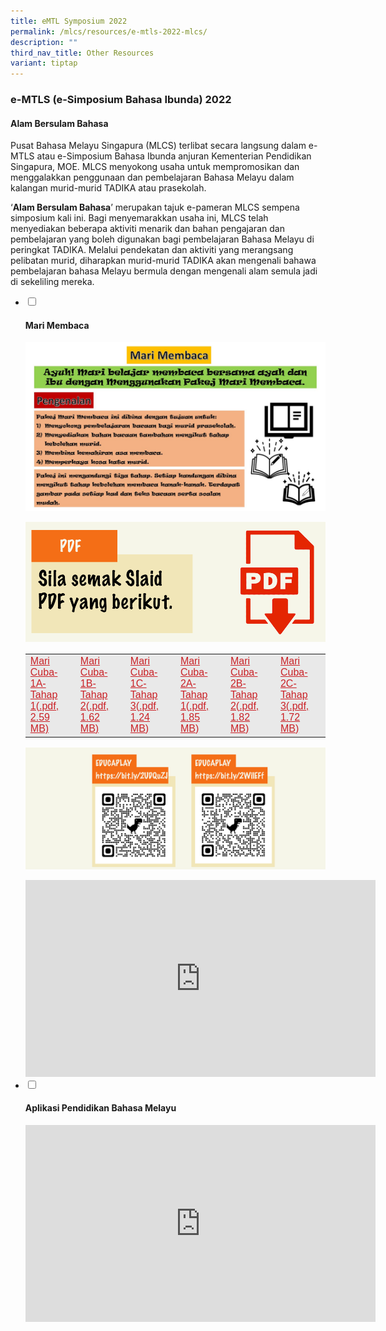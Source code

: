 ```yaml
---
title: eMTL Symposium 2022
permalink: /mlcs/resources/e-mtls-2022-mlcs/
description: ""
third_nav_title: Other Resources
variant: tiptap
---
```

### e-MTLS (e-Simposium Bahasa Ibunda) 2022

#### Alam Bersulam Bahasa

Pusat Bahasa Melayu Singapura (MLCS) terlibat secara langsung dalam e-MTLS atau e-Simposium Bahasa Ibunda anjuran Kementerian Pendidikan Singapura, MOE. MLCS menyokong usaha untuk mempromosikan dan menggalakkan penggunaan dan pembelajaran Bahasa Melayu dalam kalangan murid-murid TADIKA atau prasekolah.

‘**Alam Bersulam Bahasa**’ merupakan tajuk e-pameran MLCS sempena simposium kali ini. Bagi menyemarakkan usaha ini, MLCS telah menyediakan beberapa aktiviti menarik dan bahan pengajaran dan pembelajaran yang boleh digunakan bagi pembelajaran Bahasa Melayu di peringkat TADIKA. Melalui pendekatan dan aktiviti yang merangsang pelibatan murid, diharapkan murid-murid TADIKA akan mengenali bahawa pembelajaran bahasa Melayu bermula dengan mengenali alam semula jadi di sekeliling mereka.

<ul class="jekyllcodex_accordion">
  <li>
    <input type="checkbox" id="accordion21">
		<label for="accordion21"><h4>Mari Membaca</h4></label>
    <div>
     <p><img src="/images/e-mtls-2022-content.jpeg" alt="Mari Membaca"></p>
<p><img src="/images/part-2-poster-1-2c48b98bde54845de88028387d7276ab2.png" alt="Mari Membaca"></p>
<table style="box-sizing: border-box; color: rgb(0, 0, 0); font-family: Hind, Arial, Helvetica, sans-serif; font-size: 16px; font-style: normal; font-variant-ligatures: normal; font-variant-caps: normal; font-weight: 400; letter-spacing: normal; orphans: 2; text-align: start; text-transform: none; white-space: normal; widows: 2; word-spacing: 0px; -webkit-text-stroke-width: 0px; background-color: rgb(233, 233, 233); text-decoration-thickness: initial; text-decoration-style: initial; text-decoration-color: initial;"><tbody style="box-sizing: border-box;"><tr style="box-sizing: border-box; height: 74px;"><td style="box-sizing: border-box; width: 137.773px;"><a href="/files/mari-cuba-1a-tahap-1d7778b0987dc44d5801a9b02cb862e1d.pdf" target="_blank" title="Mari Cuba-1A-Tahap 1" style="box-sizing: border-box; background-color: transparent; color: rgb(202, 33, 38);">Mari Cuba-1A-Tahap 1(.pdf, 2.59 MB)</a></td><td style="box-sizing: border-box; width: 137.773px;"><a href="/files/mari-cuba-1b-tahap-280a4403eb16f47a7b41918bfc6d6c207.pdf" target="_blank" title="Mari Cuba-1B-Tahap 2" style="box-sizing: border-box; background-color: transparent; color: rgb(202, 33, 38);">Mari Cuba-1B-Tahap 2(.pdf, 1.62 MB)</a></td><td style="box-sizing: border-box; width: 137.773px;"><a href="/files/mari-cuba-1c-tahap-32100bc1e4fe64feb96c0dd3a63e66f9d.pdf" target="_blank" title="Mari Cuba-1C-Tahap 3" style="box-sizing: border-box; background-color: transparent; color: rgb(202, 33, 38);">Mari Cuba-1C-Tahap 3(.pdf, 1.24 MB)</a></td><td style="box-sizing: border-box; width: 137.773px;"><a href="/files/mari-cuba-2a-tahap-1161a11bf1e2e4abeba71bdd38963d216.pdf" target="_blank" title="Mari Cuba-2A-Tahap 1" style="box-sizing: border-box; background-color: transparent; color: rgb(202, 33, 38);">Mari Cuba-2A-Tahap 1(.pdf, 1.85 MB)</a></td><td style="box-sizing: border-box; width: 137.773px;"><a href="/files/mari-cuba-2b-tahap-20b7a9636e7f24e998d48fa21b4791241.pdf" target="_blank" title="Mari Cuba-2B-Tahap 2" style="box-sizing: border-box; background-color: transparent; color: rgb(202, 33, 38);">Mari Cuba-2B-Tahap 2(.pdf, 1.82 MB)</a></td><td style="box-sizing: border-box; width: 137.797px;"><a href="/files/mari-cuba-2c-tahap363bcd0e13a114da29c72902a2c0eb06f.pdf" target="_blank" title="Mari Cuba-2C-Tahap 3" style="box-sizing: border-box; background-color: transparent; color: rgb(202, 33, 38);">Mari Cuba-2C-Tahap 3(.pdf, 1.72 MB)</a></td></tr></tbody></table>

<p><img src="/images/part-3-poster.png" alt="Mari Membaca"></p>
<iframe width="560" height="315" src="https://www.youtube.com/embed/uQrLVz045Ik" title="YouTube video player" frameborder="0" allow="accelerometer; autoplay; clipboard-write; encrypted-media; gyroscope; picture-in-picture" allowfullscreen=""></iframe>
    </div>
	</li>  
  <li>
    <input type="checkbox" id="accordion22">
    <label for="accordion22"><h4>Aplikasi Pendidikan Bahasa Melayu</h4></label>
    <div>
      <iframe width="560" height="315" src="https://www.youtube.com/embed/euHy3xC66cA" title="YouTube video player" frameborder="0" allow="accelerometer; autoplay; clipboard-write; encrypted-media; gyroscope; picture-in-picture" allowfullscreen=""></iframe>
    </div>
  </li>
</ul>